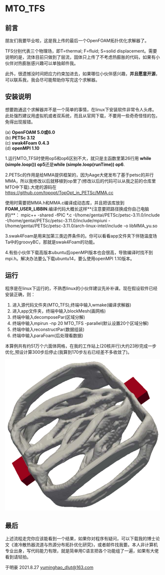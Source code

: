 MTO_TFS 
=========================================
前言
-----------
朋友们我要毕业啦，这是我上传的最后一个OpenFOAM拓扑优化求解器了。

TFS分别代表三个物理场，即T=thermal;   F=fluid;   S=solid displacement。需要说明的是，流体目前只做到了层流，固体只上传了不考虑热膨胀的代码，如果有小伙伴对热膨胀感兴趣可以单独邮件我。

此外，很遗憾没时间把应力约束加进去，如果哪位小伙伴感兴趣，**并且愿意开源**，可以联系我，我会尽可能帮助你写完这个求解器。

安装说明
-----------
想要跑通这个求解器并不是一个简单的事情，在linux下安装软件非常令人头疼。此处强烈建议用虚拟机或者双系统，而且从官网下载，不要用一些奇奇怪怪的包，免得出现报错。

(a) **OpenFOAM 5.0或6.0**  
(b) **PETSc 3.12**  
(c) **swak4Foam 0.4.3**  
(d) **openMPI 1.10**

1.运行MTO_TFS时使用op5和op6区别不大，就只是主函数里第26行用 **while (simple.loop()) op5**还是**while (simple.loop(runTime)) op6**.

2.PETSc的作用是给MMA提供框架的，因为Aage大佬发布了基于petsc的并行MMA，所以我修改以后就移植到op里了(修改以后的代码可以从我之前的仓库里MTO中下载).大佬的源码在 https://github.com/topopt/TopOpt_in_PETSc/MMA.cc

使用时需要把MMA.h和MMA.c编译成动态库，并且把该库放到**FOAM_USER_LIBBIN**.编译代码大概长这样**(注意要把路径换成你自己电脑的)**：  mpic++ -shared -fPIC *.c -I/home/gentai/PETSc/petsc-3.11.0/include  -I/home/gentai/PETSc/petsc-3.11.0/include/mpiuni -I/home/gentai/PETSc/petsc-3.11.0/arch-linux-intel/include -o libMMA_yu.so  

3.swak4Foam是用来加第三类边界条件的。你可以看看app文件夹下伴随温度场Ta中的groovyBC，那就是swak4Foam的功能。

4.有些小伙伴下载高版本ubuntu后openMPI版本也会很高，导致编译时找不到mpi.h。解决办法要么下载ubuntu14，要么使用openMPI 1.10版本。

运行
-----------
程序是在linux下运行的，不熟悉linux的小伙伴建议先补补课。现在假设软件已经安装正确，则：

1. 进入源代码文件夹(MTO_TFS),终端中输入wmake(编译求解器)
2. 进入app文件夹，终端中输入blockMesh(画网格)
3. 终端中输入decomposePar(区域分解)
4. 终端中输入mpirun -np 20 MTO_TFS -parallel(默认设置20个区域分解)
5. 终端中输入reconstructPar(数据组装)
6. 终端中输入paraFoam(后处理看数据)

本算例共有约51万个六面体网格，在我的工作站上(20核并行)大约23秒完成一步优化,预设计算300步后停止(我算到170步左右已经差不多收敛了)。

![image](https://github.com/MTopOpt/MTO_TFS/blob/main/MTO_TFS/%E4%BE%A7%E8%A7%86%E5%9B%BE_iter%3D170.png)  

最后
-----------
上述流程走完你应该能看到一个结果，如果你对程序有疑问，可以下载我的博士论文《液冷散热器流道与热源分布拓扑优化研究》，或者邮件找我要。本人非计算机专业出身，写代码能力有限，就是简单用C语言把各个功能组了一遍，如果有大佬看到请轻拍。

于明豪 2021.8.27 yuminghao_dlut@163.com
